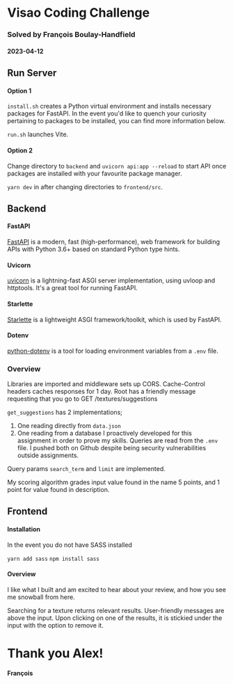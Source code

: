 # Visao Coding Challenge
### Solved by François Boulay-Handfield 
#### 2023-04-12

## Run Server
#### Option 1
```install.sh``` creates a Python virtual environment and installs necessary packages for FastAPI. In the event you'd like to quench your curiosity pertaining to packages to be installed, you can find more information below.

```run.sh``` launches Vite.

#### Option 2
Change directory to ```backend``` and ```uvicorn api:app --reload``` to start API once packages are installed with your favourite package manager.

```yarn dev``` in after changing directories to `frontend/src`.

## Backend 

#### FastAPI
[FastAPI](https://pypi.org/project/fastapi/) is a modern, fast (high-performance), web framework for building APIs with Python 3.6+ based on standard Python type hints.

#### Uvicorn
[uvicorn](https://pypi.org/project/uvicorn/) is a lightning-fast ASGI server implementation, using uvloop and httptools. It's a great tool for running FastAPI.

#### Starlette
[Starlette](https://pypi.org/project/starlette/) is a lightweight ASGI framework/toolkit, which is used by FastAPI.

#### Dotenv
[python-dotenv](https://pypi.org/project/python-dotenv/) is a tool for loading environment variables from a ```.env``` file.

### Overview
Libraries are imported and middleware sets up CORS. Cache-Control headers caches responses for 1 day. Root has a friendly message requesting that you go to GET /textures/suggestions

```get_suggestions``` has 2 implementations; 
1. One reading directly from ```data.json```
2. One reading from a database I proactively developed for this assignment in order to prove my skills. Queries are read from the ```.env``` file. I pushed both on Github despite being security vulnerabilities outside assignments.

Query params `search_term` and `limit` are implemented.

My scoring algorithm grades input value found in the name 5 points, and 1 point for value found in description.

## Frontend

#### Installation
In the event you do not have SASS installed

`yarn add sass`
`npm install sass`

#### Overview
I like what I built and am excited to hear about your review, and how you see me snowball from here. 

Searching for a texture returns relevant results. User-friendly messages are above the input. Upon clicking on one of the results, it is stickied under the input with the option to remove it.

# Thank you Alex!
#### François